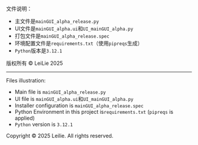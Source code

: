 文件说明：

- 主文件是`mainGUI_alpha_release.py`
- UI文件是`mainGUI_alpha.ui`和`UI_mainGUI_alpha.py`
- 打包文件是`mainGUI_alpha_release.spec`
- 环境配置文件是`requirements.txt`（使用`pipreqs`生成）
- `Python`版本是`3.12.1`

版权所有 © LeiLie 2025

---

Files illustration:

- Main file is `mainGUI_alpha_release.py`
- UI file is `mainGUI_alpha.ui`和`UI_mainGUI_alpha.py`
- Installer configuration is `mainGUI_alpha_release.spec`
- Python Environment in this project is`requirements.txt` (`pipreqs` is applied)
- `Python` version is `3.12.1`

Copyright © 2025 Leilie. All rights reserved.